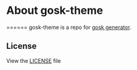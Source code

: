 # About gosk-theme
======
  gosk-theme is a repo for [gosk generator](https://github.com/scottkiss/gosk).




## License
View the [LICENSE](https://github.com/scottkiss/gosk-theme/blob/master/LICENSE) file

